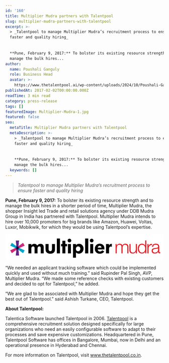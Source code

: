 ```yaml
---
id: '160'
title: Multiplier Mudra partners with Talentpool
slug: multiplier-mudra-partners-with-talentpool
excerpt: >-
  > _Talentpool to manage Multiplier Mudra’s recruitment process to ensure
  faster and quality hiring_


  **Pune, February 9, 2017:** To bolster its existing resource strength and to
  manage the bulk hires...
author:
  name: Poushali Ganguly
  role: Business Head
  avatar: >-
    https://www.thetalentpool.ai/wp-content/uploads/2024/10/Poushali-Gangulyimage.webp
publishedAt: 2017-02-02T00:00:00.000Z
readTime: 3 min read
category: press-release
tags: []
featuredImage: Multiplier-Mudra-1.jpg
featured: false
seo:
  metaTitle: Multiplier Mudra partners with Talentpool
  metaDescription: >-
    > _Talentpool to manage Multiplier Mudra’s recruitment process to ensure
    faster and quality hiring_


    **Pune, February 9, 2017:** To bolster its existing resource strength and to
    manage the bulk hires...
  keywords: []
---
```


> _Talentpool to manage Multiplier Mudra’s recruitment process to ensure faster and quality hiring_

**Pune, February 9, 2017:** To bolster its existing resource strength and to manage the bulk hires in a shorter period of time, Multiplier Mudra, the shopper Insight led Trade and retail solutions agency under DDB Mudra Group in India has partnered with Talentpool. Multiplier Mudra intends to hire over 10,000 promoters for big brands like Amazon, Huawei, Voltas, Luxor, Mobikwik, for which they would be using Talentpool’s expertise.

![Multiplier Mudra](images/Multiplier-Mudra-1.jpg)

<!--more-->

“We needed an applicant tracking software which could be implemented quickly and used without much training.” said Rupinder Pal Singh, AVP, Multiplier Mudra. “We made some reference checks with existing customers and decided to opt for Talentpool,” he added.

“We are glad to be associated with Multiplier Mudra and hope they get the best out of Talentpool.” said Ashish Turkane, CEO, Talentpool.

**About Talentpool:**

Talentica Software launched Talentpool in 2006. [Talentpool](https://www.thetalentpool.ai/) is a comprehensive recruitment solution designed specifically for large organizations who need an easily configurable software to adapt to their processes and save expensive customizations. Headquartered in Pune, Talentpool Software has offices in Bangalore, Mumbai, now in Delhi and an operational presence in Hyderabad and Chennai.

For more information on Talentpool, visit www.thetalentpool.co.in.

<script type="application/ld+json">// { "@context": "http://schema.org", "@type": "BlogPosting", "mainEntityOfPage": { "@type": "WebPage", "@id": "https://www.thetalentpool.ai/" }, "headline": "Multiplier Mudra partners with Talentpool", "image": { "@type": "ImageObject", "url": "https://www.thetalentpool.ai/images/logo.png", "height": 800, "width": 800}, "editor": "The Talent Pool Editor Team", "genre": " Press Release", "keywords": "ats tracking, applicant tracking system, recruitment software, application tracking system, online recruitment system, recruitment management system, recruitment solutions", "wordcount": "207", "publisher": { "@type": "Organization", "name": "The Talent Pool", "logo": { "@type": "ImageObject", "url": "http://blog.thetalentpool.co.in/wp-content/uploads/2017/02/Multiplier-Mudra-768x124.jpg", "width": 600, "height": 60 } }, "url": "http://blog.thetalentpool.co.in/multiplier-mudra-partners-with-talentpool/", "datePublished": "2017-03-27", "dateCreated": "2017-03-27", "dateModified": "2017-03-27", "articleBody": "Talentpool to manage Multiplier Mudra’s recruitment process to ensure faster and quality hiring Pune, February 9, 2017: To bolster its existing resource strength and to manage the bulk hires in a shorter period of time, Multiplier Mudra, the shopper Insight led Trade and retail solutions agency under DDB Mudra Group in India has partnered with Talentpool. Multiplier Mudra intends to hire over 10,000 promoters for big brands like Amazon, Huawei, Voltas, Luxor, Mobikwik, for which they would be using Talentpool’s expertise. Multiplier Mudra “We needed an applicant tracking software which could be implemented quickly and used without much training.” said Rupinder Pal Singh, AVP, Multiplier Mudra. “We made some reference checks with existing customers and decided to opt for Talentpool.” he added. “We are glad to be associated with Multiplier Mudra and hope they get the best out of Talentpool.” said Ashish Turkane, CEO, Talentpool. About Talentpool: Talentica Software launched Talentpool in 2006. Talentpool is a comprehensive recruitment solution designed specifically for large organizations who need an easily configurable software to adapt to their processes and save expensive customizations. Headquartered in Pune, Talentpool Software has offices in Bangalore, Mumbai, now in Delhi and an operational presence in Hyderabad and Chennai. For more information on Talentpool, visit www.thetalentpool.co.in. ", "author": { "@type": "Person", "name": "The Talent Pool Editor Team" } } //</script>
